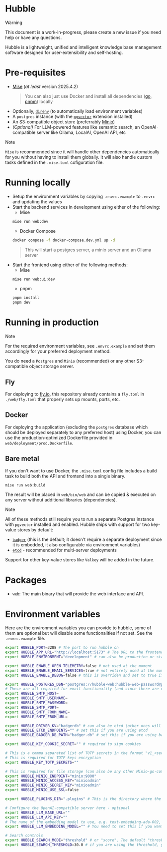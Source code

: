 # Hubble

> [!WARNING]
>
> This document is a work-in-progress, please create a new issue if you need help or have any questions.

Hubble is a lightweight, unified and intelligent knowledge base management software designed for user-extensibility and self-hosting.

# Pre-requisites

- [Mise](https://mise.jdx.dev/) (_at least_ version 2025.4.2)
  > You can also just use Docker and install all dependencies ([go](https://go.dev), [pnpm](https://pnpm.io/)) locally
- Optionally, [`direnv`](https://direnv.net/) (to automatically load environment variables)
- A `postgres` instance (with the [`pgvector`](https://github.com/pgvector/pgvector) extension installed)
- An S3-compatible object store (preferrably [Minio](https://min.io/))
- _(Optional)_ For LLM-powered features like semantic search, an OpenAI-compatible server like Ollama, LocalAI, OpenAI API, etc

> [!NOTE]
>
> `Mise` is recommended since it will handle other dependencies automatically for you without having to install them globally. It will also handle custom tasks defined in the `.mise.toml` cofiguration file.

# Running locally

- Setup the environment variables by copying `.envrc.example` to `.envrc` and updating the values
- Start the backend services in development using either of the following:
  - Mise
  ```sh
  mise run web:dev
  ```
  - Docker Compose
  ```sh
  docker compose -f docker-compose.dev.yml up -d
  ```
  > This will start a postgres server, a minio server and an Ollama server
- Start the frontend using either of the following methods:
  - Mise
  ```sh
  mise run web:ui:dev
  ```
  - pnpm
  ```sh
  pnpm install
  pnpm dev
  ```

# Running in production

> [!NOTE]
>
> For the required environment variables, see `.envrc.example` and set them accordingly for your preferred deployment method.
>
> You do need a `Postgres` and `Minio` (recommended) or any other S3-compatible object storage server.

## Fly

For deploying to [fly.io](https://fly.io), this repository already contains a `fly.toml` in `./web/fly.toml` that properly sets up mounts, ports, etc.

## Docker

For deploying the application (excluding the `postgres` database which should be deployed separately to any preferred host) using Docker, you can use the production-optimized Dockerfile provided in `web/deployment/prod.Dockerfile`.

## Bare metal

If you don't want to use Docker, the `.mise.toml` config file includes a build task to build both the API and frontend into a single binary.

```sh
mise run web:build
```

The result will be placed in `web/bin/web` and can be copied & executed on any server without additional libraries (dependencies).

> [!NOTE]
>
> All of these methods still require you to run a separate Postgres instance with `pgvector` installed and enabled. Hubble ships with support for two key-value stores by default:
>
> - [`badger`](https://docs.hypermode.com/badger/overview) (this is the default; it doesn't require a separate deployment since it is embedded, it also configurable via environment variables)
> - [`etcd`](https://etcd.io/) - recommended for multi-server deployments
>
> Support for other key-value stores like `Valkey` will be added in the future.

# Packages

- `web`: The main binary that will provide the web interface and API.

# Environment variables

Here are the environment variables you can provide to hubble, some of them are optional but will disable some functionalities if not set. See the `.envrc.example` file.

```sh
export HUBBLE_PORT=3288 # The port to run hubble on
export HUBBLE_APP_URL="http://localhost:5173" # The URL to the frontend (to deliver appropriate emails, for example)
export HUBBLE_ENVIRONMENT="development" # can also be production or staging

export HUBBLE_ENABLE_OPEN_TELEMETRY=false # not used at the moment
export HUBBLE_ENABLE_EMAIL_SERVICES=true # not entirely used at the moment
export HUBBLE_ENABLE_DEBUG=false # this is overriden and set to true if HUBBLE_ENVIRONMENT is development

export HUBBLE_POSTGRES_DSN="postgres://hubble-web:hubble-web-password@postgres:5432/hubble?sslmode=disable"
# These are all required for email functionality (and since there are quite a bit of them; they are required in general)
export HUBBLE_SMTP_HOST=
export HUBBLE_SMTP_USERNAME=
export HUBBLE_SMTP_PASSWORD=
export HUBBLE_SMTP_PORT=
export HUBBLE_SMTP_FROM_NAME=
export HUBBLE_SMTP_FROM_URL=

export HUBBLE_DRIVER_KV="badgerdb" # can also be etcd (other ones will be added in the future)
export HUBBLE_ETCD_ENDPOINTS="" # set this if you are using etcd
export HUBBLE_BADGER_DB_PATH="badger.db" # set this if you are using badger, ensure the path is writable

export HUBBLE_KEY_COOKIE_SECRET="" # required to sign cookies

# This is a comma separated list of TOTP secrets in the format "v1_<secret>,v2_<secret>,v3_<secret>"
# This is required for TOTP keys encryption
export HUBBLE_KEY_TOTP_SECRETS=""

# This is required for file storage (can also be any other Minio-go-compatible server)
export HUBBLE_MINIO_ENDPOINT="minio:9000"
export HUBBLE_MINIO_ACCESS_KEY="minioadmin"
export HUBBLE_MINIO_SECRET_KEY="minioadmin"
export HUBBLE_MINIO_USE_SSL=false

export HUBBLE_PLUGINS_DIR=".plugins" # This is the directory where the plugins-related files are stored; default is `${cwd}/.plugins`

# Configure the OpenAI-compatible server here - optional
export HUBBLE_LLM_BASE_URL=""
export HUBBLE_LLM_API_KEY=""
# The name of the embedding model to use, e.g. text-embedding-ada-002, nomic-embed-text, etc
export HUBBLE_LLM_EMBEDDING_MODEL="" # You need to set this if you want to enable semantic vector generation for entry chunks

# Search controls
export HUBBLE_SEARCH_MODE="threshold" # or "score", The default "threshold" mode will execlude less accurate (relative to the top-scored) results i.e. below HUBBLE_SEARCH_THRESHOLD
export HUBBLE_SEARCH_THRESHOLD=30.0 # if you are using the threshold, you need to set this or it will default to `30.0`
```
